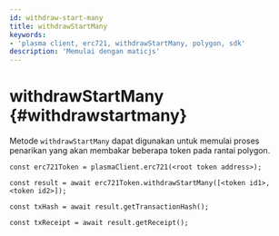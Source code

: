 ```yaml
---
id: withdraw-start-many
title: withdrawStartMany
keywords:
- 'plasma client, erc721, withdrawStartMany, polygon, sdk'
description: 'Memulai dengan maticjs'
---
```


# withdrawStartMany {#withdrawstartmany}

Metode `withdrawStartMany` dapat digunakan untuk memulai proses penarikan yang akan membakar beberapa token pada rantai polygon.

```
const erc721Token = plasmaClient.erc721(<root token address>);

const result = await erc721Token.withdrawStartMany([<token id1>, <token id2>]);

const txHash = await result.getTransactionHash();

const txReceipt = await result.getReceipt();

```
